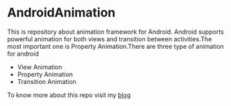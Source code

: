 # AndroidAnimation
This is repository about animation framework for Android. Android supports powerful animation for both views and transition between activities.The most important one is Property Animation.There are three type of animation for android
<ul>
<li>View Animation</li>
<li>Property Animation</li>
<li>Transition Animation</li>
</ul>

To know more about this repo visit my <a href="http://mahmoudramadan.net/introduction-android-animation-part1view-animation/?fl_builder">blog</a>
